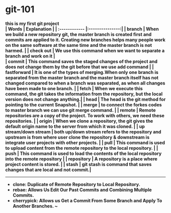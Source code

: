 # git-101
<b>this is my first git project<b></br>
  | Words |  Explanation |
  | :------------ |:---------------:|
| <b>branch | When we build a new repository git, the master branch is created first and commits are applied to it. Creating new branches helps many people work on the same software at the same time and the master branch is not harmed. | 
| check out | We use this command when we want to separate a branch and work on it |  
| commit | This command saves the staged changes of the project and does not change them by the git before that we use add command | 
| fastforward | It is one of the types of merging.When only one branch is separated from the master branch and the master branch itself has not changed compared to when a branch was separated, as when all changes have been made to one branch. |
| fetch | When we execute this command, the git takes the information from the repository, but the local version does not change anything.|
| head | The head is the git method for pointing to the current Snapshot. |
| merge | to connect the forkes codes to master branch we can use git merge command. |
| remote | Remote repositories are a copy of the project. To work with others, ‌we need these repositories. | 
| origin | When we clone a repository, the git gives the default origin name to the server from which it was cloned. |
| up stream/down stream | both up/down stream refers to the repository and upstream is from where user clone the repository & downstream is integrate user projects with other projects. |
| pull | This command is used to upload content from the remote repository to the local repository. |
| push | This command is used to load the contents of the local repository into the remote repository |
| repository | A repository is a place where project content is stored. |
| stash | git stash is command that saves changes that are local and not commit.| 



***

* **clone:** Duplicate of Remote Repository to Local Repository.
* **rebae:** Allows Us Edit Our Past Commits and Combining Multiple Commits.
* **cherrypick:** Allows us Get a Commit From Some Branch and Apply To Another Branches.
~           
